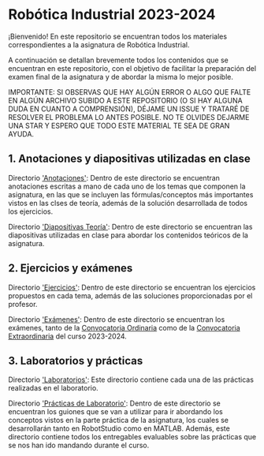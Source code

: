# Robótica Industrial 2023-2024

¡Bienvenido! En este repositorio se encuentran todos los materiales correspondientes a la asignatura de Robótica Industrial.

A continuación se detallan brevemente todos los contenidos que se encuentran en este repositorio, con el objetivo de facilitar la preparación del examen final de la asignatura y de abordar la misma lo mejor posible.

IMPORTANTE: SI OBSERVAS QUE HAY ALGÚN ERROR O ALGO QUE FALTE EN ALGÚN ARCHIVO SUBIDO A ESTE REPOSITORIO (O SI HAY ALGUNA DUDA EN CUANTO A COMPRENSIÓN), DÉJAME UN ISSUE Y TRATARÉ DE RESOLVER EL PROBLEMA LO ANTES POSIBLE. NO TE OLVIDES DEJARME UNA STAR Y ESPERO QUE TODO ESTE MATERIAL TE SEA DE GRAN AYUDA.

## 1. Anotaciones y diapositivas utilizadas en clase

Directorio ['Anotaciones'](https://github.com/aleon2020/RI_2023-2024/tree/main/Anotaciones): Dentro de este directorio se encuentran anotaciones escritas a mano de cada uno de los temas que componen la asignatura, en las que se incluyen las fórmulas/conceptos más importantes vistos en las clses de teoría, además de la solución desarrollada de todos los ejercicios.

Directorio ['Diapositivas Teoría'](https://github.com/aleon2020/RI_2023-2024/tree/main/Diapositivas%20Teor%C3%ADa): Dentro de este directorio se encuentran las diapositivas utilizadas en clase para abordar los contenidos teóricos de la asignatura.

## 2. Ejercicios y exámenes

Directorio ['Ejercicios'](https://github.com/aleon2020/RI_2023-2024/tree/main/Ejercicios): Dentro de este directorio se encuentran los ejercicios propuestos en cada tema, además de las soluciones proporcionadas por el profesor.

Directorio ['Exámenes'](https://github.com/aleon2020/RI_2023-2024/tree/main/Ex%C3%A1menes): Dentro de este directorio se encuentran los exámenes, tanto de la [Convocatoria Ordinaria](https://github.com/aleon2020/RI_2023-2024/blob/main/Ex%C3%A1menes/Examen%20Convocatoria%20Ordinaria%20Curso%202023-2024.pdf) como de la [Convocatoria Extraordinaria](https://github.com/aleon2020/RI_2023-2024/blob/main/Ex%C3%A1menes/Examen%20Convocatoria%20Extraordinaria%20Curso%202023-2024.pdf) del curso 2023-2024.

## 3. Laboratorios y prácticas

Directorio ['Laboratorios'](https://github.com/aleon2020/RI_2023-2024/tree/main/Laboratorios): Este directorio contiene cada una de las prácticas realizadas en el laboratorio.

Directorio ['Prácticas de Laboratorio'](https://github.com/aleon2020/RI_2023-2024/tree/main/Pr%C3%A1cticas%20de%20Laboratorio): Dentro de este directorio se encuentran los guiones que se van a utilizar para ir abordando los conceptos vistos en la parte práctica de la asignatura, los cuales se desarrollarán tanto en RobotStudio como en MATLAB. Además, este directorio 
contiene todos los entregables evaluables sobre las prácticas que se nos han ido mandando durante el curso.
